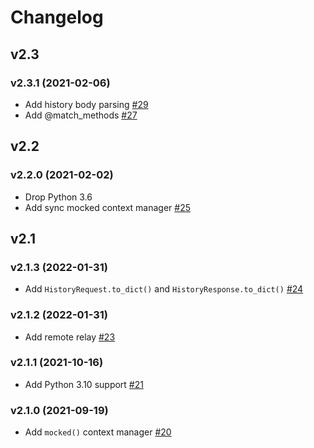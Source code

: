 # Changelog

## v2.3

### v2.3.1 (2021-02-06)

- Add history body parsing [#29](https://github.com/nikitanovosibirsk/jj/pull/29)
- Add @match_methods [#27](https://github.com/nikitanovosibirsk/jj/pull/27)


## v2.2

### v2.2.0 (2021-02-02)

- Drop Python 3.6
- Add sync mocked context manager [#25](https://github.com/nikitanovosibirsk/jj/pull/25)


## v2.1

### v2.1.3 (2022-01-31)

- Add `HistoryRequest.to_dict()` and `HistoryResponse.to_dict()` [#24](https://github.com/nikitanovosibirsk/jj/pull/24)

### v2.1.2 (2022-01-31)

* Add remote relay [#23](https://github.com/nikitanovosibirsk/jj/pull/23)

### v2.1.1 (2021-10-16)

- Add Python 3.10 support [#21](https://github.com/nikitanovosibirsk/jj/pull/21)

### v2.1.0 (2021-09-19)

- Add `mocked()` context manager [#20](https://github.com/nikitanovosibirsk/jj/pull/20)
